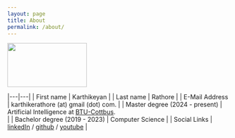 ```yaml
---
layout: page
title: About 
permalink: /about/
---
```


<img src="https://media.giphy.com/media/ODy29v7YAJrck/giphy.gif" width="180" height="100" />

|---|---|
| First name  | Karthikeyan |
| Last name  | Rathore |
| E-Mail Address | karthikerathore (at) gmail (dot) com.          |
| Master degree (2024 - present) | Artificial Intelligence at [BTU-Cottbus](https://www.b-tu.de/).   <br>  |
| Bachelor degree (2019 - 2023) | Computer Science |
| Social Links | [linkedIn](https://www.linkedin.com/in/karthikeyan-rathore/) / [github](https://github.com/karthikeyanrathore/) / [youtube](https://www.youtube.com/@karthikeyanrathore1486) |


<!-- 
<html>
  <body>
    short summary git-graph:
    <pre class="mermaid">
    %%{init: { 'logLevel': 'debug', 'theme': 'base','themeVariables': {'commitLabelFontSize': '14px', 'gitBranchLabel0': '#ffffff', 'gitBranchLabel1':'#ffffff'}, 'gitGraph': {'showBranches': true, 'showCommitLabel':true,'mainBranchName': 'Academic'}} }%%
    gitGraph
        commit id: "class 10th"
        commit id: "class 11th"
        commit id: "class 12th"
        commit id: "Bachelor's degree"
        branch career
        checkout career
        commit id: "software developer - intern"
        commit id: "software developer - Full Time"
        commit id: "Research Assistant"
        checkout Academic
        merge career
        commit id: "Master's degree"
    </pre>


    <script type="module">
      import mermaid from 'https://cdn.jsdelivr.net/npm/mermaid@11/dist/mermaid.esm.min.mjs';
      mermaid.initialize({ startOnLoad: true });
    </script>
  </body>
</html> -->
